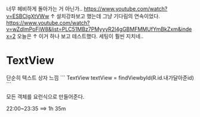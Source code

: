 너무 헤비하게 돌아가는 거 아닌가..
https://www.youtube.com/watch?v=ESBCIgXtVWw
↑ 설치강좌보고 했는데 그냥 기다림의 연속이었다.
https://www.youtube.com/watch?v=wZdImPoFjW8&list=PLC51MBz7PMyyyR2l4gGBMFMMUfYmBkZxm&index=2
오늘은 ↑ 이거 하나 보고 테스트했다.
세팅이 훨씬 지치네..

<h1> TextView </h1>
단순히 텍스트 상자 느낌
```
TextView textView = findViewbyId(R.id.내가달아준id)
```

모든 객체를 요런식으로 만들어준다.

22:00~23:35 ==> 1h 35m
